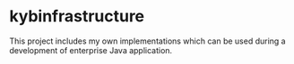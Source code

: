# kybinfrastructure

This project includes my own implementations which can be used during a development of enterprise Java application.